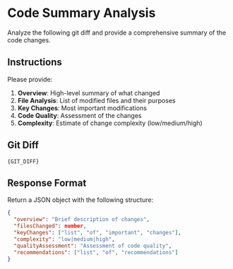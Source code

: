 # Code Summary Analysis

Analyze the following git diff and provide a comprehensive summary of the code changes.

## Instructions

Please provide:
1. **Overview**: High-level summary of what changed
2. **File Analysis**: List of modified files and their purposes
3. **Key Changes**: Most important modifications
4. **Code Quality**: Assessment of the changes
5. **Complexity**: Estimate of change complexity (low/medium/high)

## Git Diff

```
{GIT_DIFF}
```

## Response Format

Return a JSON object with the following structure:
```json
{
  "overview": "Brief description of changes",
  "filesChanged": number,
  "keyChanges": ["list", "of", "important", "changes"],
  "complexity": "low|medium|high",
  "qualityAssessment": "Assessment of code quality",
  "recommendations": ["list", "of", "recommendations"]
}
```
